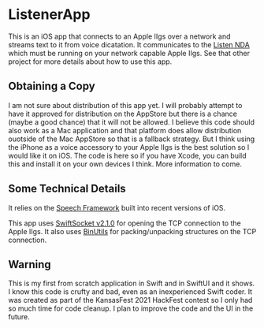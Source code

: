 #  ListenerApp

This is an iOS app that connects to an Apple IIgs over a network and streams text to it from voice dicatation.  It communicates to the [Listen NDA](https://github.com/jeremysrand/Listener) which must be running on your network capable Apple IIgs.  See that other project for more details about how to use this app.

## Obtaining a Copy

I am not sure about distribution of this app yet.  I will probably attempt to have it approved for distribution on the AppStore but there is a chance (maybe a good chance) that it will not be allowed.  I believe this code should also work as a Mac application and that platform does allow distribution ouotside of the Mac AppStore so that is a fallback strategy.  But I think using the iPhone as a voice accessory to your Apple IIgs is the best solution so I would like it on iOS.  The code is here so if you have Xcode, you can build this and install it on your own devices I think.  More information to come.

## Some Technical Details

It relies on the [Speech Framework](https://developer.apple.com/documentation/speech) built into recent versions of iOS.

This app uses [SwiftSocket v2.1.0](https://github.com/swiftsocket/SwiftSocket/tree/2.1.0) for opening the TCP connection to the Apple IIgs.
It also uses [BinUtils](https://github.com/nst/BinUtils) for packing/unpacking structures on the TCP connection.

## Warning

This is my first from scratch application in Swift and in SwiftUI and it shows.  I know this code is crufty and bad, even as an inexperienced Swift coder.  It was created as part of the KansasFest 2021 HackFest contest so I only had so much time for code cleanup.  I plan to improve the code and the UI in the future.
